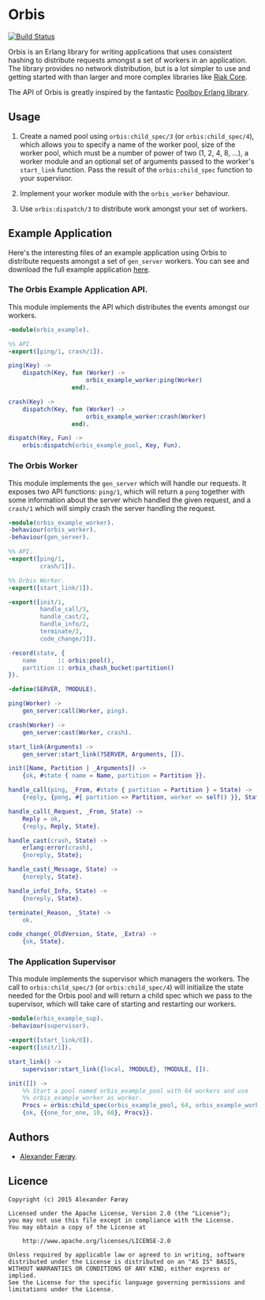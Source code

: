 Orbis
=====

[![Build Status](https://travis-ci.org/ahf/orbis.svg?branch=develop)](https://travis-ci.org/ahf/orbis)

Orbis is an Erlang library for writing applications that uses consistent hashing
to distribute requests amongst a set of workers in an application. The library
provides no network distribution, but is a lot simpler to use and getting
started with than larger and more complex libraries like [Riak Core](https://github.com/basho/riak_core/).

The API of Orbis is greatly inspired by the fantastic [Poolboy Erlang
library](https://github.com/devinus/poolboy).

Usage
-----

1. Create a named pool using `orbis:child_spec/3` (or `orbis:child_spec/4`), which
   allows you to specify a name of the worker pool, size of the worker pool, which
   must be a number of power of two (1, 2, 4, 8, ...), a worker module and an
   optional set of arguments passed to the worker's `start_link` function. Pass
   the result of the `orbis:child_spec` function to your supervisor.

2. Implement your worker module with the `orbis_worker` behaviour.

3. Use `orbis:dispatch/3` to distribute work amongst your set of workers.

Example Application
-------------------

Here's the interesting files of an example application using Orbis to distribute
requests amongst a set of `gen_server` workers. You can see and download the
full example application [here](https://github.com/ahf/orbis_example/).

### The Orbis Example Application API.

This module implements the API which distributes the events amongst our workers.

```erlang
-module(orbis_example).

%% API.
-export([ping/1, crash/1]).

ping(Key) ->
    dispatch(Key, fun (Worker) ->
                      orbis_example_worker:ping(Worker)
                  end).

crash(Key) ->
    dispatch(Key, fun (Worker) ->
                      orbis_example_worker:crash(Worker)
                  end).

dispatch(Key, Fun) ->
    orbis:dispatch(orbis_example_pool, Key, Fun).
```

### The Orbis Worker

This module implements the `gen_server` which will handle our requests. It
exposes two API functions: `ping/1`, which will return a `pong` together with
some information about the server which handled the given request, and a
`crash/1` which will simply crash the server handling the request.

```erlang
-module(orbis_example_worker).
-behaviour(orbis_worker).
-behaviour(gen_server).

%% API.
-export([ping/1,
         crash/1]).

%% Orbis Worker.
-export([start_link/1]).

-export([init/1,
         handle_call/3,
         handle_cast/2,
         handle_info/2,
         terminate/2,
         code_change/3]).

-record(state, {
    name      :: orbis:pool(),
    partition :: orbis_chash_bucket:partition()
}).

-define(SERVER, ?MODULE).

ping(Worker) ->
    gen_server:call(Worker, ping).

crash(Worker) ->
    gen_server:cast(Worker, crash).

start_link(Arguments) ->
    gen_server:start_link(?SERVER, Arguments, []).

init([Name, Partition | _Arguments]) ->
    {ok, #state { name = Name, partition = Partition }}.

handle_call(ping, _From, #state { partition = Partition } = State) ->
    {reply, {pong, #{ partition => Partition, worker => self() }}, State};

handle_call(_Request, _From, State) ->
    Reply = ok,
    {reply, Reply, State}.

handle_cast(crash, State) ->
    erlang:error(crash),
    {noreply, State};

handle_cast(_Message, State) ->
    {noreply, State}.

handle_info(_Info, State) ->
    {noreply, State}.

terminate(_Reason, _State) ->
    ok.

code_change(_OldVersion, State, _Extra) ->
    {ok, State}.
```

### The Application Supervisor

This module implements the supervisor which managers the workers. The call to
`orbis:child_spec/3` (or `orbis:child_spec/4`) will initialize the state needed
for the Orbis pool and will return a child spec which we pass to the supervisor,
which will take care of starting and restarting our workers.

```erlang
-module(orbis_example_sup).
-behaviour(supervisor).

-export([start_link/0]).
-export([init/1]).

start_link() ->
    supervisor:start_link({local, ?MODULE}, ?MODULE, []).

init([]) ->
    %% Start a pool named orbis_example_pool with 64 workers and use
    %% orbis_example_worker as worker.
    Procs = orbis:child_spec(orbis_example_pool, 64, orbis_example_worker),
    {ok, {{one_for_one, 10, 60}, Procs}}.
```

Authors
-------

- [Alexander Færøy](https://twitter.com/ahfaeroey).

Licence
-------

    Copyright (c) 2015 Alexander Færøy

    Licensed under the Apache License, Version 2.0 (the "License");
    you may not use this file except in compliance with the License.
    You may obtain a copy of the License at

        http://www.apache.org/licenses/LICENSE-2.0

    Unless required by applicable law or agreed to in writing, software
    distributed under the License is distributed on an "AS IS" BASIS,
    WITHOUT WARRANTIES OR CONDITIONS OF ANY KIND, either express or implied.
    See the License for the specific language governing permissions and
    limitations under the License.
